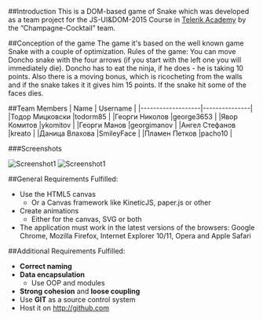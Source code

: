 
##Introduction
This is a DOM-based game of Snake which was developed as a team project for the 
JS-UI&amp;DOM-2015 Course in [Telerik Academy](http://telerikacademy.com/) by the “Champagne-Cocktail” team.

##Conception of the game
The game it's based on the well known game Snake with a couple of optimization. 
Rules of the game:
You can move Doncho snake with the four arrows (if you start with the left one you will immediately die). Doncho has to eat the ninja, if he does - he is taking 10 points. Also there is a moving bonus, which is ricocheting from the walls and if the snake takes it it gives him 15 points. If the snake hit some of the faces dies.

##Team Members
| Name              | Username      |
|-------------------|---------------|
|Тодор Мицковски    |todorm85	      |
|Георги Николов     |george3653     |
|Явор Комитов       |ykomitov       |
|Георги Манов       |georgimanov    |
|Ангел Стефанов     |kreato         |
|Даница Влахова     |SmileyFace     |
|Пламен Петков      |pacho10        |

###Screenshots

![Screenshot1](https://raw.githubusercontent.com/todorm85/Champagne-Cocktail/master/media/Screenshots/game-over.jpg)
![Screenshot1](https://raw.githubusercontent.com/todorm85/Champagne-Cocktail/master/media/Screenshots/gameplay.jpg)

##General Requirements Fulfilled:

*   Use the HTML5 canvas
    *   Or a Canvas framework like KineticJS, paper.js or other
*   Create animations
    *   Either for the canvas, SVG or both
*   The application must work in the latest versions of the browsers: Google Chrome, Mozilla Firefox, Internet Explorer 10/11, Opera and Apple Safari

##Additional Requirements Fulfilled:

*   **Correct naming**
*   **Data encapsulation**
    *   Use OOP and modules
*   **Strong cohesion** and **loose coupling**
*   Use **GIT** as a source control system
*   Host it on <a href="http://github.com" title="http://github.com" target="_blank">http://github.com</a>
